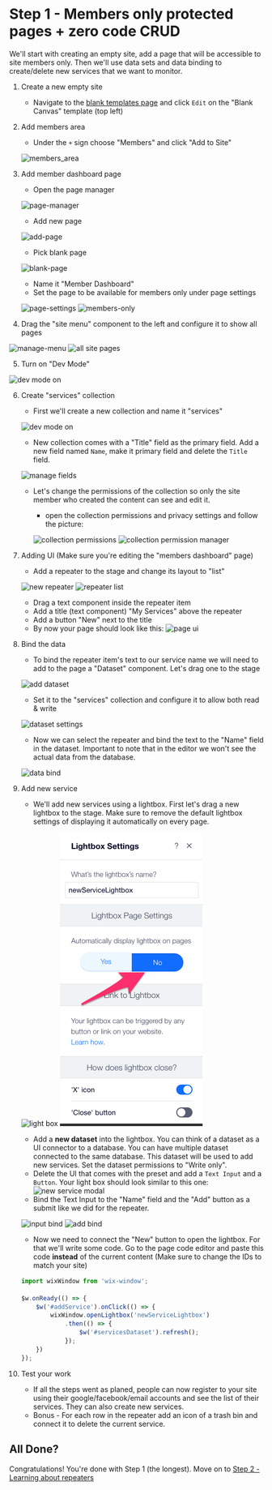 # Step 1 - Members only protected pages + zero code CRUD
We'll start with creating an empty site, add a page that will be accessible to site members only. Then we'll use data sets and data binding to create/delete new services that we want to monitor. 

1. Create a new empty site 
    * Navigate to the [blank templates page](https://www.editorx.com/website-templates) and click `Edit` on the "Blank Canvas" template (top left)

2. Add members area
    * Under the `+` sign choose "Members" and click "Add to Site"

    ![members_area](assets/members_area.png "Members area")


3. Add member dashboard page
    * Open the page manager

    ![page-manager](assets/manage_pages.png "Manage Pages")

    * Add new page

    ![add-page](assets/add_new_page.png "Add new page")

    * Pick blank page

    ![blank-page](assets/blank_page.png "blank page")

    * Name it "Member Dashboard"
    * Set the page to be available for members only under page settings

    ![page-settings](assets/page_settings.png "page settings")
    ![members-only](assets/memebrs_only.png)

4. Drag the "site menu" component to the left and configure it to show all pages

![manage-menu](assets/manage-menu.png)
![all site pages](assets/all_site_pages.png)

5. Turn on "Dev Mode"

![dev mode on](assets/dmo.png)

6. Create "services" collection
    * First we'll create a new collection and name it "services"

    ![dev mode on](assets/new_collection.png)

    * New collection comes with a "Title" field as the primary field. Add a new field named `Name`, make it primary field and delete the `Title` field.

    ![manage fields](assets/manage_fields.png)

    * Let's change the permissions of the collection so only the site member who created the content can see and edit it.
        * open the collection permissions and privacy settings and follow the picture:

        ![collection permissions](assets/collection_permissions.png)
        ![collection permission manager](assets/database_permissions.png)

7. Adding UI (Make sure you're editing the "members dashboard" page)
    * Add a repeater to the stage and change its layout to "list"

    ![new repeater](assets/new_repeater.png)
    ![repeater list](assets/repeater_list.png)

    * Drag a text component inside the repeater item
    * Add a title (text component) "My Services" above the repeater
    * Add a button "New" next to the title
    * By now your page should look like this:
    ![page ui](assets/page_ui.png)

8. Bind the data
    * To bind the repeater item's text to our service name we will need to add to the page a "Dataset" component. Let's drag one to the stage

    ![add dataset](assets/add_dataset.png)

    * Set it to the "services" collection and configure it to allow both read & write

    ![dataset settings](assets/dataset_settings.png)

    * Now we can select the repeater and bind the text to the "Name" field in the dataset. Important to note that in the editor we won't see the actual data from the database.

    ![data bind](assets/data_bind.png)

9. Add new service

   * We'll add new services using a lightbox. First let's drag a new lightbox to the stage. Make sure to remove the default lightbox settings of displaying it automatically on every page.

   ![light box](assets/lightbox.png)
   ![light box hide on show](assets/lightbox-hide-on-show.png)

   * Add a **new dataset** into the lightbox. You can think of a dataset as a UI connector to a database. You can have multiple dataset connected to the same database. This dataset will be used to add new services. Set the dataset permissions to "Write only".
   * Delete the UI that comes with the preset and add a `Text Input` and a `Button`. Your light box should look similar to this one:
   ![new service modal](assets/new_service_modal.png)
   * Bind the Text Input to the "Name" field and the "Add" button as a submit like we did for the repeater.

   ![input bind](assets/input_bind.png)
   ![add bind](assets/add_bind.png)

   * Now we need to connect the "New" button to open the lightbox. For that we'll write some code. Go to the page code editor and paste this code **instead** of the current content (Make sure to change the IDs to match your site)

    ```js
    import wixWindow from 'wix-window';

    $w.onReady(() => {
        $w('#addService').onClick(() => {
            wixWindow.openLightbox('newServiceLightbox')
                .then(() => {
                    $w('#servicesDataset').refresh();
                });
        })
    });
    ```
  
10. Test your work
    * If all the steps went as planed, people can now register to your site using their google/facebook/email accounts and see the list of their services. They can also create new services.
    * Bonus - For each row in the repeater add an icon of a trash bin and connect it to delete the current service.

## All Done?
Congratulations! You're done with Step 1 (the longest). Move on to [Step 2 - Learning about repeaters](step2.md)






